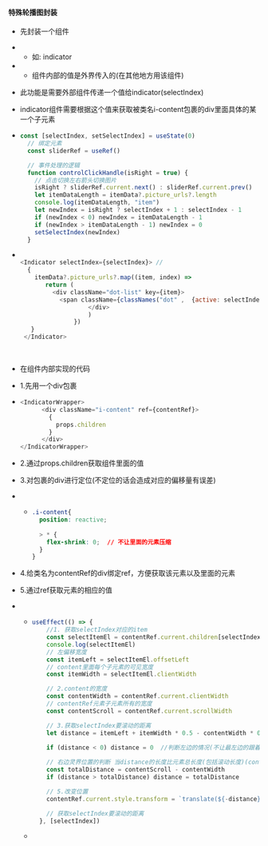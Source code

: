 #### 特殊轮播图封装
 - 先封装一个组件
 - - 如: indicator 
 - - 组件内部的值是外界传入的(在其他地方用该组件)  

  - 此功能是需要外部组件传递一个值给indicator(selectIndex)

  - indicator组件需要根据这个值来获取被类名i-content包裹的div里面具体的某一个子元素

  - ```js
    const [selectIndex, setSelectIndex] = useState(0)
      // 绑定元素
      const sliderRef = useRef()

      // 事件处理的逻辑
      function controlClickHandle(isRight = true) {
        // 点击切换左右箭头切换图片
        isRight ? sliderRef.current.next() : sliderRef.current.prev()
        let itemDataLength = itemData?.picture_urls?.length
        console.log(itemDataLength, "item")
        let newIndex = isRight ? selectIndex + 1 : selectIndex - 1
        if (newIndex < 0) newIndex = itemDataLength - 1
        if (newIndex > itemDataLength - 1) newIndex = 0
        setSelectIndex(newIndex)
      }
    ```

  - ```js

    <Indicator selectIndex={selectIndex}> // 
      {
        itemData?.picture_urls?.map((item, index) =>                                {
           return (
             <div className="dot-list" key={item}>
               <span className={classNames("dot" ,  {active: selectIndex === index})}> </span>
                       </div>
                       )
                   })
       }
     </Indicator>
    ```

    ​
 - 在组件<Indicator/>内部实现的代码

  - 1.先用一个div包裹

  - ```js
    <IndicatorWrapper>
          <div className="i-content" ref={contentRef}>
            {
              props.children
            }
          </div>
    </IndicatorWrapper>
    ```

  - 2.通过props.children获取组件里面的值

  - 3.对包裹的div进行定位(不定位的话会造成对应的偏移量有误差)

  - - ```css
      .i-content{
        position: reactive;
        
        > * {
          flex-shrink: 0;  // 不让里面的元素压缩
        }
      }
      ```

  - 4.给类名为contentRef的div绑定ref，方便获取该元素以及里面的元素

  - 5.通过ref获取元素的相应的值

  - - ```js
      useEffect(() => {
          //1. 获取selectIndex对应的item
          const selectItemEl = contentRef.current.children[selectIndex]
          console.log(selectItemEl)
          // 左偏移宽度
          const itemLeft = selectItemEl.offsetLeft
          // content里面每个子元素的可见宽度
          const itemWidth = selectItemEl.clientWidth

          // 2.content的宽度
          const contentWidth = contentRef.current.clientWidth
          // contentRef元素子元素所有的宽度
          const contentScroll = contentRef.current.scrollWidth

          // 3.获取selectIndex要滚动的距离
          let distance = itemLeft + itemWidth * 0.5 - contentWidth * 0.5

          if (distance < 0) distance = 0  //判断左边的情况(不让最左边的跟着移动)
          
          // 右边灵界位置的判断 当distance的长度比元素总长度(包括滚动长度)(contentScroll)-容器可视宽度(contentWidth) 还大的时候就意味着右边临界点的位置要移动了 此时把两者插值赋值给distance, 这样右边的临界点就是最靠右且不会动了
          const totalDistance = contentScroll - contentWidth
          if (distance > totalDistance) distance = totalDistance

          // 5.改变位置
          contentRef.current.style.transform = `translate(${-distance}px)`

          // 获取selectIndex要滚动的距离
        }, [selectIndex])

      ```

    - ​

  ​